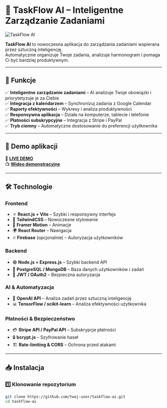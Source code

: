 # 🚀 TaskFlow AI – Inteligentne Zarządzanie Zadaniami

![TaskFlow AI](./assets/taskflowai.png)

**TaskFlow AI** to nowoczesna aplikacja do zarządzania zadaniami wspierana przez sztuczną inteligencję.  
Automatycznie organizuje Twoje zadania, analizuje harmonogram i pomaga Ci być bardziej produktywnym.

---

## 📌 **Funkcje**

✅ **Inteligentne zarządzanie zadaniami** – AI analizuje Twoje obowiązki i priorytetyzuje je za Ciebie  
✅ **Integracja z kalendarzem** – Synchronizuj zadania z Google Calendar  
✅ **Raporty efektywności** – Wykresy i analiza produktywności  
✅ **Responsywna aplikacja** – Działa na komputerze, tablecie i telefonie  
✅ **Płatności subskrypcyjne** – Integracja z Stripe i PayPal  
✅ **Tryb ciemny** – Automatyczne dostosowanie do preferencji użytkownika

---

## 🚀 **Demo aplikacji**

🔗 **[LIVE DEMO](https://taskflow-ai-demo.com)**  
📺 **[Wideo demonstracyjne](https://www.youtube.com/watch?v=dQw4w9WgXcQ)**

---

## 🛠 **Technologie**

### **Frontend**

- ⚛ **React.js + Vite** – Szybki i responsywny interfejs
- 🎨 **TailwindCSS** – Nowoczesne stylowanie
- 💨 **Framer Motion** – Animacje
- 🌍 **React Router** – Nawigacja
- 🔥 **Firebase** (opcjonalnie) – Autoryzacja użytkowników

### **Backend**

- 🟢 **Node.js + Express.js** – Szybki backend API
- 🐘 **PostgreSQL / MongoDB** – Baza danych użytkowników i zadań
- 🔑 **JWT / OAuth2** – Bezpieczna autoryzacja

### **AI & Automatyzacja**

- 🤖 **OpenAI API** – Analiza zadań przez sztuczną inteligencję
- 📊 **TensorFlow / scikit-learn** – Analiza efektywności użytkownika

### **Płatności & Bezpieczeństwo**

- 💳 **Stripe API / PayPal API** – Subskrypcje płatności
- 🔒 **bcrypt.js** – Szyfrowanie haseł
- 🏗 **Rate-limiting & CORS** – Ochrona przed atakami

---

## 📥 **Instalacja**

### **1️⃣ Klonowanie repozytorium**

```bash
git clone https://github.com/twoj-user/taskflow-ai.git
cd taskflow-ai
```
